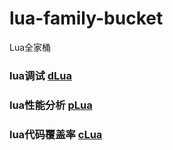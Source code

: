 # lua-family-bucket
Lua全家桶

### lua调试 [dLua](https://github.com/esrrhs/dLua)

### lua性能分析 [pLua](https://github.com/esrrhs/pLua)

### lua代码覆盖率 [cLua](https://github.com/esrrhs/cLua)
